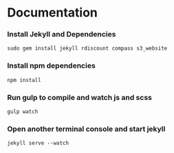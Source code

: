 Documentation
=======

### Install Jekyll and Dependencies
```
sudo gem install jekyll rdiscount compass s3_website
```

### Install npm dependencies
```
npm install
```

### Run gulp to compile and watch js and scss
```
gulp watch
```

### Open another terminal console and start jekyll
```
jekyll serve --watch
```
